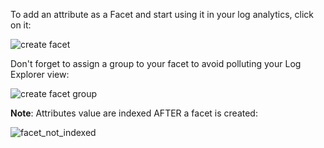 To add an attribute as a Facet and start using it in your log analytics, click on it:

![create facet](https://raw.githubusercontent.com/l0k0ms/workshops/master/log-workshop-2/images/create_facet.png)

Don't forget to assign a group to your facet to avoid polluting your Log Explorer view:

![create facet group](https://raw.githubusercontent.com/l0k0ms/workshops/master/log-workshop-2/images/creating_facet_group.png)

**Note**: Attributes value are indexed AFTER a facet is created:

![facet_not_indexed](https://raw.githubusercontent.com/l0k0ms/workshops/master/log-workshop-2/images/facet_not_indexed.png)
